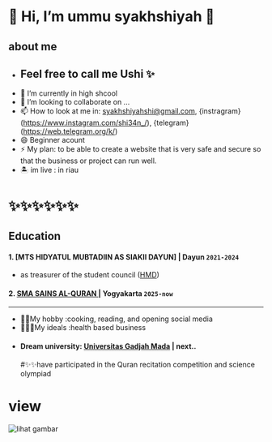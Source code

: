 # 👋 Hi, I’m ummu syakhshiyah 🌸
  ## about me 
- ## Feel free to call me Ushi ✨
- 👔 I’m currently in high shcool
- 💞️ I’m looking to collaborate on ...
- 📫 How to look at me in: syakhshiyahshi@gmail.com, {instragram}
  (https://www.instagram.com/shi34n_/), {telegram} (https://web.telegram.org/k/)
- 😄 Beginner acount
- ⚡ My plan: to be able to create a website that is very safe and secure so that the business or project can run well.
-  🏝 im live : in riau
 # ✨✨✨✨✨✨
 ## Education

#### 1. [MTS HIDYATUL MUBTADIIN AS SIAKII DAYUN]  | Dayun `2021-2024`
- as treasurer of the student council ([HMD](https://www.instagram.com/mts_himada//))
  
#### 2. [SMA SAINS AL-QURAN ](https://www.instagram.com/smasainsalquran/) | Yogyakarta `2025-now`
---
- 👸🏻My hobby :cooking, reading, and opening social media
- 🧚🏼‍♀My ideals :health based business
- #### Dream university: [Universitas Gadjah Mada](https://ugm.ac.id/id) | next..
  #✨✨have participated in the Quran recitation competition and science olympiad
  
</head>
<body>
  <h1>view</h1>

  <img src="C:\Users\acer\Downloads\Telegram Desktop\photo_2025-06-08_13-33-17.jpg" alt="lihat gambar">
</body>
</html>

<!---
U5hi/U5hi is a ✨ special ✨ repository because its `README.md` (this file) appears on your GitHub profile.
You can click the Preview link to take a look at your changes.
--->
